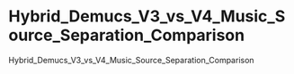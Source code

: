 # Hybrid_Demucs_V3_vs_V4_Music_Source_Separation_Comparison
 Hybrid_Demucs_V3_vs_V4_Music_Source_Separation_Comparison
